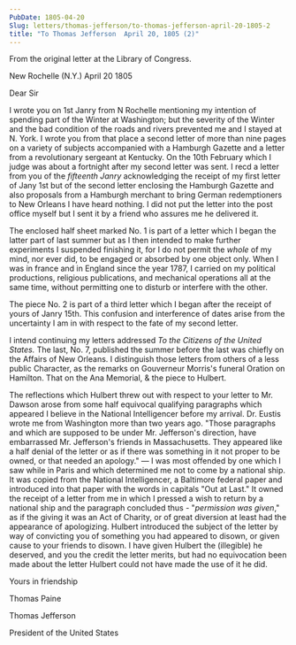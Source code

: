 ```yaml
---
PubDate: 1805-04-20
Slug: letters/thomas-jefferson/to-thomas-jefferson-april-20-1805-2
title: "To Thomas Jefferson  April 20, 1805 (2)"
---
```


   From the original letter at the Library of Congress.

   New Rochelle (N.Y.) April 20 1805

   Dear Sir

   I wrote you on 1st Janry from N Rochelle mentioning my intention of
   spending part of the Winter at Washington; but the severity of the Winter
   and the bad condition of the roads and rivers prevented me and I stayed at
   N. York. I wrote you from that place a second letter of more than nine
   pages on a variety of subjects accompanied with a Hamburgh Gazette and a
   letter from a revolutionary sergeant at Kentucky. On the 10th February
   which I judge was about a fortnight after my second letter was sent. I
   recd a letter from you of the *fifteenth Janry* acknowledging the
   receipt of my first letter of Jany 1st  but of the second letter
   enclosing the Hamburgh Gazette and also proposals from a Hamburgh merchant
   to bring German redemptioners to New Orleans I have heard nothing. I did
   not put the letter into the post office myself but I sent it by a friend
   who assures me he delivered it.

   The enclosed half sheet marked No. 1 is part of a letter which I began the
   latter part of last summer but as I then intended to make further
   experiments I suspended finishing it, for I do not permit the *whole* of my
   mind, nor ever did, to be engaged or absorbed by one object only. When I
   was in france and in England since the year 1787, I carried on my
   political productions, religious publications, and mechanical operations
   all at the same time, without permitting one to disturb or interfere with
   the other. 
   
   The piece No. 2 is part of a third letter which I began after
   the receipt of yours of Janry 15th. This confusion and interference of
   dates arise from the uncertainty I am in with respect to the fate of my
   second letter.

   I intend continuing my letters addressed *To the Citizens of the United
   States.* The last, No. 7, published the summer before the last was chiefly
   on the Affairs of New Orleans. I distinguish those letters from others of
   a less public Character, as the remarks on Gouverneur Morris's funeral
   Oration on Hamilton. That on the Ana Memorial, & the piece to Hulbert.

   The reflections which Hulbert threw out with respect to your letter to Mr.
   Dawson arose from some half equivocal qualifying paragraphs which appeared
   I believe in the National Intelligencer before my arrival. Dr. Eustis
   wrote me from Washington more than two years ago. "Those paragraphs and
   which are supposed to be under Mr. Jefferson's direction, have embarrassed
   Mr. Jefferson's friends in Massachusetts. They appeared like a half denial
   of the letter or as if there was something in it not proper to be owned,
   or that needed an apology." &mdash; I was most offended by one which I saw while
   in Paris and which determined me not to come by a national ship. It was
   copied from the National Intelligencer, a Baltimore federal paper and
   introduced into that paper with the words in capitals "Out at Last." It
   owned the receipt of a letter from me in which I pressed a wish to return
   by a national ship and the paragraph concluded thus - "*permission was
   given*," as if the giving it was an Act of Charity, or of great
   diversion at least had the appearance of apologizing. Hulbert introduced the
   subject of the letter by way of convicting you of something you had appeared to 
   disown, or given cause to your friends to disown. I have given Hulbert the
   (illegible) he deserved, and you the credit the letter merits, but had no 
   equivocation been made about the letter Hulbert could not have made the use of it
   he did.

   Yours in friendship

   Thomas Paine
   
   Thomas Jefferson
   
   President of the United States



 



